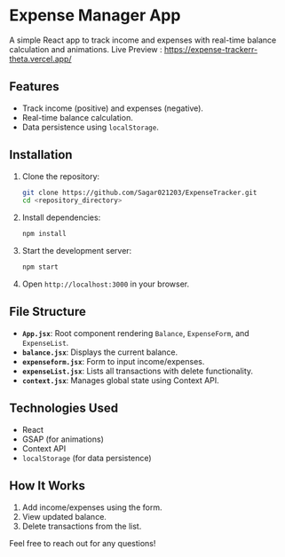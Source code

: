 # Expense Manager App

A simple React app to track income and expenses with real-time balance calculation and animations.
Live Preview : https://expense-trackerr-theta.vercel.app/

## Features

- Track income (positive) and expenses (negative).
- Real-time balance calculation.
- Data persistence using `localStorage`.

## Installation

1. Clone the repository:

    ```bash
    git clone https://github.com/Sagar021203/ExpenseTracker.git
    cd <repository_directory>
    ```

2. Install dependencies:

    ```bash
    npm install
    ```

3. Start the development server:

    ```bash
    npm start
    ```

4. Open `http://localhost:3000` in your browser.

## File Structure

- **`App.jsx`**: Root component rendering `Balance`, `ExpenseForm`, and `ExpenseList`.
- **`balance.jsx`**: Displays the current balance.
- **`expenseform.jsx`**: Form to input income/expenses.
- **`expenseList.jsx`**: Lists all transactions with delete functionality.
- **`context.jsx`**: Manages global state using Context API.

## Technologies Used

- React
- GSAP (for animations)
- Context API
- `localStorage` (for data persistence)

## How It Works

1. Add income/expenses using the form.
2. View updated balance.
3. Delete transactions from the list.


Feel free to reach out for any questions!

